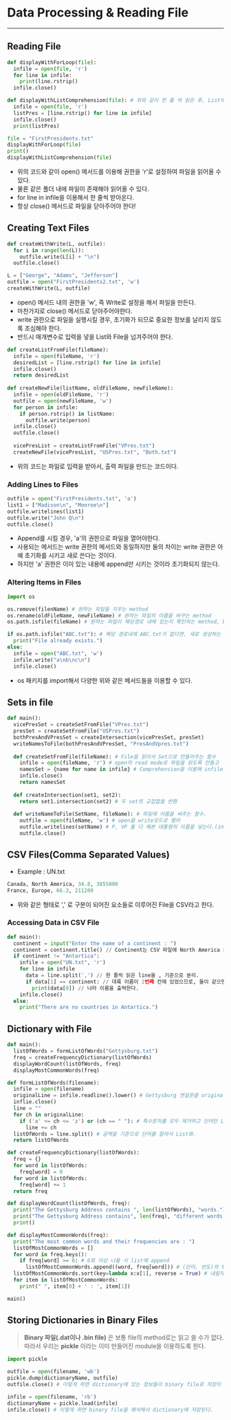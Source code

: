 # Data Processing & Reading File
---
## Reading File
```python
def displayWithForLoop(file):
  infile = open(file, 'r')
  for line in infile:
    print(line.rstrip()
  infile.close()

def displayWithListComprehension(file): # 위와 같이 한 줄 씩 읽은 후, List에 저장하는 함수 구현
  infile = open(file, 'r')
  listPres = [line.rstrip() for line in infile]
  infile.close()
  print(listPres)

file = "FirstPresidents.txt"
displayWithForLoop(file)
print()
displayWithListComprehension(file)
```
- 위의 코드와 같이 open() 메서드를 이용해 권한을 'r'로 설정하여 파일을 읽어올 수 있다.
- 물론 같은 폴더 내에 파일이 존재해야 읽어올 수 있다.
- for line in infile을 이용해서 한 줄씩 받아온다.
- 항상 close() 메서드로 파일을 닫아주어야 한다!

## Creating Text Files
```python
def createWithWrite(L, outfile):
  for i in range(len(L)):
    outfile.write(L[i] + "\n")
  outfile.close()

L = ["George", "Adams", "Jefferson"]
outfile = open("FirstPresidents2.txt", 'w')
createWithWrite(L, outfile)
```
- open() 메서드 내의 권한을 'w', 즉 Write로 설정을 해서 파일을 만든다.
- 마찬가지로 close() 메서드로 닫아주어야한다.
- write 권한으로 파일을 실행시킬 경우, 초기화가 되므로 중요한 정보를 날리지 않도록 조심해야 한다.
- 반드시 매개변수로 입력을 넣을 List와 File을 넘겨주어야 한다.

```python
def createListFromFile(fileName):
  infile = open(fileName, 'r')
  desiredList = [line.rstrip() for line in infile]
  infile.close()
  return desiredList
  
def createNewFile(listName, oldFileName, newFileName):
  infile = open(oldFileName, 'r')
  outfile = open(newFileName, 'w')
  for person in infile:
    if person.rstrip() in listName:
      outfile.write(person)
  infile.close()
  outfile.close()
  
  vicePresList = createListFromFile("VPres.txt")
  createNewFile(vicePresList, "USPres.txt", "Both.txt")
  ```
  - 위의 코드는 파일로 입력을 받아서, 출력 파일을 만드는 코드이다.

### Adding Lines to Files
```python
outfile = open("FirstPresidents.txt", 'a')
list1 = ["Madison\n", "Monroe\n"]
outfile.writelines(list1)
outfile.write("John Q\n")
outfile.close()
```
- Append를 시킬 경우, 'a'의 권한으로 파일을 열어야한다.
- 사용되는 메서드는 write 권한의 메서드와 동일하지만 둘의 차이는 write 권한은 아예 초기화를 시키고 새로 쓴다는 것이다.
- 하지만 'a' 권한은 이미 있는 내용에 append만 시키는 것이라 초기화되지 않는다.

### Altering Items in Files
```python
import os

os.remove(filenName) # 원하는 파일을 지우는 method
os.rename(oldFileName, newFileName) # 원하는 파일의 이름을 바꾸는 method
os.path.isfile(fileName) # 원하는 파일이 해당경로 내에 있는지 확인하는 method, boolean type을 return한다.

if os.path.isfile("ABC.txt"): # 해당 경로내에 ABC.txt가 없다면, 새로 생성하는 코드.
  print("File already exists.")
else:
  infile = open("ABC.txt", 'w')
  infile.write("a\nb\nc\n")
  infile.close()
```
- os 패키지를 import해서 다양한 위와 같은 메서드들을 이용할 수 있다.

## Sets in file
```python
def main():
  vicePresSet = createSetFromFile("VPres.txt")
  presSet = createSetFromFile("USPres.txt")
  bothPresAndVPresSet = createIntersection(vicePresSet, presSet)
  writeNamesToFile(bothPresAndVPresSet, "PresAndVpres.txt")
  
  def createSetFromFile(fileName): # File을 읽어서 Set으로 만들어주는 함수
    infile = open(fileName, 'r') # open의 read mode로 파일을 읽도록 만들고
    namesSet = {name for name in infile} # Comprehension을 이용해 infile을 한 줄씩 읽어 set으로 만든다.
    infile.close()
    return namesSet
    
  def createIntersection(set1, set2):
    return set1.intersection(set2) # 두 set의 교집합을 반환
  
  def writeNameToFile(SetName, fileName): # 파일에 이름을 써주는 함수.
    outfile = open(fileName, 'w') # open을 write모드로 열어
    outfile.writelines(setName) # P, VP 둘 다 해본 대통령의 이름을 넣는다.(intersection)
    outfile.close()
```

## CSV Files(Comma Separated Values)
- Example : UN.txt
```python
Canada, North America, 34.8, 3855000
France, Europe, 66.3, 211209
```
- 위와 같은 형태로 ',' 로 구분이 되어진 요소들로 이루어진 File을 CSV라고 한다.

### Accessing Data in CSV File
```python
def main():
  continent = input("Enter the name of a continent : ")
  continent = continent.title() // Continent는 CSV 파일에 North America 처럼 Title 형태로 저장되어 있기 때문에 사용.
  if continent != "Antartica":
    infile = open("UN.txt", 'r')
    for line in infile
      data = line.split(',') // 한 줄씩 읽은 line을 , 기준으로 분리.
      if data[1] == continent: // 대륙 이름이 2번째 칸에 있었으므로, 둘이 같으면
        print(data[0]) // 나라 이름을 출력한다.
    infile.close()
  else:
    print("There are no countries in Antartica.")
```

## Dictionary with File
```python
def main():
  listOfWords = formListOfWords("Gettysburg.txt")
  freq = createFrequencyDictionary(listOfWords)
  displayWordCount(listOfWords, freq)
  displayMostCommonWords(freq)

def formListOfWords(filename):
  infile = open(filename)
  originalLine = infile.readline().lower() # Gettysburg 연설문을 originalLine으로 소문자들로 변환해 저장.
  inflie.close()
  line = ""
  for ch in originalLine:
    if ('a' <= ch <= 'z') or (ch == " "): # 특수문자를 모두 제거하고 단어만 Line에 남기기 위한 작업
      line += ch
  listOfWords = line.split() # 공백을 기준으로 단어를 잘라서 List화.
  return listOfWords

def createFrequencyDictionary(listOfWords):
  freq = {}
  for word in listOfWords:
    freq[word] = 0
  for word in listOfWords:
    freq[word] += 1
  return freq

def displayWordCount(listOfWords, freq):
  print("The Gettysburg Address contains ", len(listOfWords), "words.")
  print("The Gettysburg Address contains", len(freq), "different words.")
  print()

def displayMostCommonWords(freq):
  print("The most common words and their frequencies are : ")
  listOfMostCommonWords = []
  for word in freq.keys():
    if freq[word] >= 6: # 6회 이상 나올 시 list에 append
      listOfMostCommonWords.append((word, freq[word])) # (단어, 빈도)의 tuple 형태로 저장한다.
  listOfMostCommonWords.sort(key=lambda x:x[1], reverse = True) # 내림차순으로 정렬
  for item in listOfMostCommonWords:
    print(" ", item[0] + ' : ', item[1])

main()
```

## Storing Dictionaries in Binary Files
> __Binary 파일(.dat이나 .bin file)__ 은 보통 file의 method로는 읽고 쓸 수가 없다.  
> 따라서 우리는 __pickle__ 이라는 이미 만들어진 module을 이용하도록 한다.  
```python
import pickle

outfile = open(filename, 'wb')
pickle.dump(dictionaryName, outfile)
outfile.close() # 이렇게 하면 dictionary에 있는 정보들이 binary file로 저장이 된다.

infile = open(filename, 'rb')
dictionaryName = pickle.load(infile)
infile.close() # 이렇게 하면 binary file을 해석해서 dictionary에 저장된다.
```
